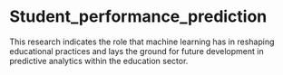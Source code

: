 # Student_performance_prediction
This  research indicates the role that machine learning has in  reshaping educational practices and lays the ground for  future development in predictive analytics within the  education sector.
